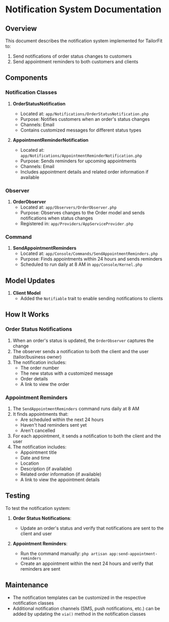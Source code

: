 # Notification System Documentation

## Overview

This document describes the notification system implemented for TailorFit to:
1. Send notifications of order status changes to customers
2. Send appointment reminders to both customers and clients

## Components

### Notification Classes

1. **OrderStatusNotification**
   - Located at: `app/Notifications/OrderStatusNotification.php`
   - Purpose: Notifies customers when an order's status changes
   - Channels: Email
   - Contains customized messages for different status types

2. **AppointmentReminderNotification**
   - Located at: `app/Notifications/AppointmentReminderNotification.php`
   - Purpose: Sends reminders for upcoming appointments
   - Channels: Email
   - Includes appointment details and related order information if available

### Observer

1. **OrderObserver**
   - Located at: `app/Observers/OrderObserver.php`
   - Purpose: Observes changes to the Order model and sends notifications when status changes
   - Registered in: `app/Providers/AppServiceProvider.php`

### Command

1. **SendAppointmentReminders**
   - Located at: `app/Console/Commands/SendAppointmentReminders.php`
   - Purpose: Finds appointments within 24 hours and sends reminders
   - Scheduled to run daily at 8 AM in `app/Console/Kernel.php`

## Model Updates

1. **Client Model**
   - Added the `Notifiable` trait to enable sending notifications to clients

## How It Works

### Order Status Notifications

1. When an order's status is updated, the `OrderObserver` captures the change
2. The observer sends a notification to both the client and the user (tailor/business owner)
3. The notification includes:
   - The order number
   - The new status with a customized message
   - Order details
   - A link to view the order

### Appointment Reminders

1. The `SendAppointmentReminders` command runs daily at 8 AM
2. It finds appointments that:
   - Are scheduled within the next 24 hours
   - Haven't had reminders sent yet
   - Aren't cancelled
3. For each appointment, it sends a notification to both the client and the user
4. The notification includes:
   - Appointment title
   - Date and time
   - Location
   - Description (if available)
   - Related order information (if available)
   - A link to view the appointment details

## Testing

To test the notification system:

1. **Order Status Notifications**:
   - Update an order's status and verify that notifications are sent to the client and user

2. **Appointment Reminders**:
   - Run the command manually: `php artisan app:send-appointment-reminders`
   - Create an appointment within the next 24 hours and verify that reminders are sent

## Maintenance

- The notification templates can be customized in the respective notification classes
- Additional notification channels (SMS, push notifications, etc.) can be added by updating the `via()` method in the notification classes
